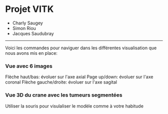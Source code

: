 # Projet VITK
- Charly Saugey
- Simon Riou
- Jacques Saudubray

---

Voici les commandes pour naviguer dans les différentes visualisation que nous avons mis en place:

### Vue avec 6 images
Flèche haut/bas: évoluer sur l'axe axial
Page up/down: évoluer sur l'axe coronal
Flèche gauche/droite: évoluer sur l'axe sagital

### Vue 3D du crane avec les tumeurs segmentées
Utiliser la souris pour visulaliser le modèle comme à votre habitude
